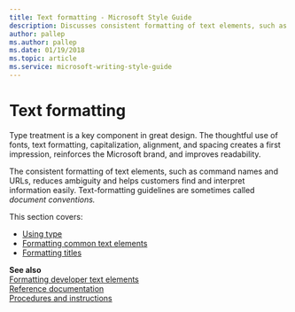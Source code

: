 ```yaml
---
title: Text formatting - Microsoft Style Guide
description: Discusses consistent formatting of text elements, such as command names and URLs, reduces ambiguity and helps customers find and interpret information easily.
author: pallep
ms.author: pallep
ms.date: 01/19/2018
ms.topic: article
ms.service: microsoft-writing-style-guide
---
```


# Text formatting

Type treatment is a key component in great design. The
thoughtful use of fonts, text formatting, capitalization,
alignment, and spacing creates a first impression, reinforces the
Microsoft brand, and improves readability.

The
consistent formatting of text elements, such as command names and
URLs, reduces ambiguity and helps customers find and
interpret information easily. Text-formatting guidelines
are sometimes called *document conventions.*

This section covers:

  - [Using type](~/text-formatting/using-type/index.md)
  - [Formatting common text elements](~/text-formatting/formatting-common-text-elements.md)
  - [Formatting titles](~/text-formatting/formatting-titles.md)

**See also**  
[Formatting developer text elements](~/developer-content/formatting-developer-text-elements.md)  
[Reference documentation](~/developer-content/reference-documentation.md)  
[Procedures and instructions](~/procedures-instructions/index.md)  
